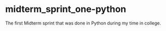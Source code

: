 # midterm_sprint_one-python
The first Midterm sprint that was done in Python during my time in college.
